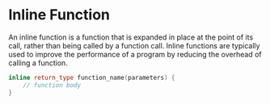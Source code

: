# Inline Function

An inline function is a function that is expanded in place at the point of its call, rather than being called by a function call. Inline functions are typically used to improve the performance of a program by reducing the overhead of calling a function.


```cpp
inline return_type function_name(parameters) {
    // function body
}

```